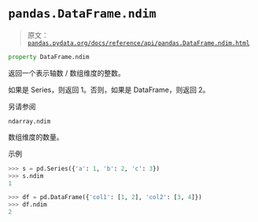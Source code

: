 # `pandas.DataFrame.ndim`

> 原文：[`pandas.pydata.org/docs/reference/api/pandas.DataFrame.ndim.html`](https://pandas.pydata.org/docs/reference/api/pandas.DataFrame.ndim.html)

```py
property DataFrame.ndim
```

返回一个表示轴数 / 数组维度的整数。

如果是 Series，则返回 1。否则，如果是 DataFrame，则返回 2。

另请参阅

`ndarray.ndim`

数组维度的数量。

示例

```py
>>> s = pd.Series({'a': 1, 'b': 2, 'c': 3})
>>> s.ndim
1 
```

```py
>>> df = pd.DataFrame({'col1': [1, 2], 'col2': [3, 4]})
>>> df.ndim
2 
```
